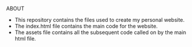 ABOUT
- This repository contains the files used to create my personal website.
- The index.html file contains the main code for the website.
- The assets file contains all the subsequent code called on by the main html file.

